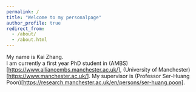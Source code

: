 ```yaml
---
permalink: /
title: "Welcome to my personalpage"
author_profile: true
redirect_from: 
  - /about/
  - /about.html
---
```


My name is Kai Zhang.  
I am currently a first year PhD student in (AMBS)[https://www.alliancembs.manchester.ac.uk/], 
(University of Manchester)[https://www.manchester.ac.uk/].
My supervisor is (Professor Ser-Huang Poon)[https://research.manchester.ac.uk/en/persons/ser-huang.poon].
